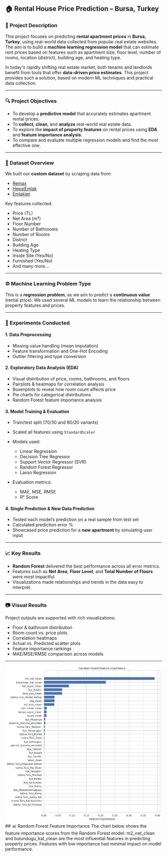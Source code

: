 ## 🏠 Rental House Price Prediction – Bursa, Turkey

### 📌 Project Description

This project focuses on predicting **rental apartment prices** in **Bursa, Turkey**, using real-world data collected from popular real estate websites. The aim is to build a **machine learning regression model** that can estimate rent prices based on features such as apartment size, floor level, number of rooms, location (district), building age, and heating type.

In today's rapidly shifting real estate market, both tenants and landlords benefit from tools that offer **data-driven price estimates**. This project provides such a solution, based on modern ML techniques and practical data collection.

---

### 🔍 Project Objectives

* To develop a **predictive model** that accurately estimates apartment rental prices.
* To **collect**, **clean**, and **analyze** real-world real estate data.
* To explore the **impact of property features** on rental prices using **EDA** and **feature importance analysis**.
* To compare and evaluate multiple regression models and find the most effective one.

---

### 📁 Dataset Overview

We built our **custom dataset** by scraping data from:

* [Remax](https://www.remax.com.tr/)
* [HepsiEmlak](https://www.hepsiemlak.com/)
* [Emlakjet](https://www.emlakjet.com/)

Key features collected:

* Price (TL)
* Net Area (m²)
* Floor Number
* Number of Bathrooms
* Number of Rooms
* District
* Building Age
* Heating Type
* Inside Site (Yes/No)
* Furnished (Yes/No)
* And many more...

---

### ⚙️ Machine Learning Problem Type

This is a **regression problem**, as we aim to predict a **continuous value** (rental price). We used several ML models to learn the relationship between property features and prices.

---

### 🧪 Experiments Conducted

#### 1. **Data Preprocessing**

* Missing value handling (mean imputation)
* Feature transformation and One-Hot Encoding
* Outlier filtering and type conversion

#### 2. **Exploratory Data Analysis (EDA)**

* Visual distribution of price, rooms, bathrooms, and floors
* Pairplots & heatmaps for correlation analysis
* Boxenplots to reveal how room count affects price
* Pie charts for categorical distributions
* Random Forest feature importance analysis

#### 3. **Model Training & Evaluation**

* Train/test split (70/30 and 80/20 variants)
* Scaled all features using `StandardScaler`
* Models used:

  * Linear Regression
  * Decision Tree Regressor
  * Support Vector Regressor (SVR)
  * Random Forest Regressor
  * Lasso Regression
* Evaluation metrics:

  * MAE, MSE, RMSE
  * R² Score

#### 4. **Single Prediction & New Data Prediction**

* Tested each model’s prediction on a real sample from test set
* Calculated prediction error %
* Showcased price prediction for a **new apartment** by simulating user input

---

### 📈 Key Results

* **Random Forest** delivered the best performance across all error metrics.
* Features such as **Net Area**, **Floor Level**, and **Total Number of Floors** were most impactful.
* Visualizations made relationships and trends in the data easy to interpret.

---

### 📷 Visual Results

Project outputs are supported with rich visualizations:

* Floor & bathroom distribution
* Room count vs. price plots
* Correlation heatmaps
* Actual vs. Predicted scatter plots
* Feature importance rankings
* MAE/MSE/RMSE comparison across models

---
<img src="images/indir%20(1).png" alt="RandomForestFeaturesImportance" width="600"/>
## 📊 Random Forest Feature Importance
The chart below shows the feature importance scores from the Random Forest model:
m2_net_clean and bulundugu_kat_clean are the most influential features in predicting property prices. Features with low importance had minimal impact on model performance.



